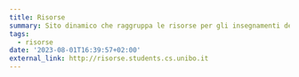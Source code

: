 ```yaml
---
title: Risorse
summary: Sito dinamico che raggruppa le risorse per gli insegnamenti delle Lauree in Informatica, Ing. Informatica, Informatica per il Management e le relative Lauree Magistrali
tags:
  - risorse
date: '2023-08-01T16:39:57+02:00'
external_link: http://risorse.students.cs.unibo.it
---
```

